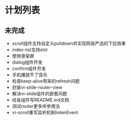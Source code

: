 # 计划列表

## 未完成
- scroll组件支持自定义pulldown并实现网易严选的下拉效果
- index-list支持slot
- 使用骨架屏
- dialog组件开发
- confirm组件开发
- 手机播放不了音乐
- 检查keep-alive带来的refresh问题
- 封装vi-slide-router-view
- 解决vi-slide组件的嵌套问题
- 给各组件写README.md文档
- 测试router更多传参用法
- vi-scroll重写监听机制listenEvent

